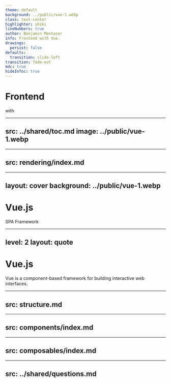 ```yaml
---
theme: default
background: ../public/vue-1.webp
class: text-center
highlighter: shiki
lineNumbers: true
author: Benjamin Montazer
info: Frontend with Vue.
drawings:
  persist: false
defaults:
  transition: slide-left
transition: fade-out
mdc: true
hideInToc: true
---
```


# Frontend

with

<div>
  <devicon:vuejs-wordmark class="w-56 h-56" />
</div>


---
src: ../shared/toc.md
image: ../public/vue-1.webp
---


---
src: rendering/index.md
---


---
layout: cover
background: ../public/vue-1.webp
---

# Vue.js

SPA Framework


---
level: 2
layout: quote
---

# Vue.js

<Quote>
  Vue is a 
  <span class="text-indigo-300">component-based </span> 
  framework for building interactive web interfaces.  
</Quote>


---
src: structure.md
---


---
src: components/index.md
---


---
src: composables/index.md
---


---
src: ../shared/questions.md
---

